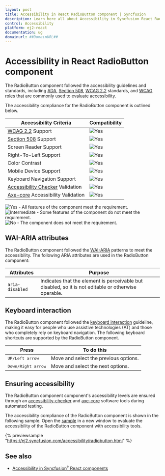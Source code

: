 ```yaml
---
layout: post
title: Accessibility in React RadioButton component | Syncfusion
description: Learn here all about Accessibility in Syncfusion React RadioButton component of Syncfusion Essential JS 2 and more.
control: Accessibility 
platform: ej2-react
documentation: ug
domainurl: ##DomainURL##
---
```


# Accessibility in React RadioButton component

The RadioButton component followed the accessibility guidelines and standards, including [ADA](https://www.ada.gov/), [Section 508](https://www.section508.gov/), [WCAG 2.2](https://www.w3.org/TR/WCAG22/) standards, and [WCAG roles](https://www.w3.org/TR/wai-aria/#roles) that are commonly used to evaluate accessibility.

The accessibility compliance for the RadioButton component is outlined below.

| Accessibility Criteria | Compatibility |
| -- | -- |
| [WCAG 2.2](https://www.w3.org/TR/WCAG22/) Support | <img src="https://cdn.syncfusion.com/content/images/documentation/full.png" alt="Yes"> |
| [Section 508](https://www.section508.gov/) Support | <img src="https://cdn.syncfusion.com/content/images/documentation/full.png" alt="Yes"> |
| Screen Reader Support | <img src="https://cdn.syncfusion.com/content/images/documentation/full.png" alt="Yes"> |
| Right-To-Left Support | <img src="https://cdn.syncfusion.com/content/images/documentation/full.png" alt="Yes"> |
| Color Contrast | <img src="https://cdn.syncfusion.com/content/images/documentation/full.png" alt="Yes"> |
| Mobile Device Support | <img src="https://cdn.syncfusion.com/content/images/documentation/full.png" alt="Yes"> |
| Keyboard Navigation Support | <img src="https://cdn.syncfusion.com/content/images/documentation/full.png" alt="Yes"> |
| [Accessibility Checker](https://www.npmjs.com/package/accessibility-checker) Validation | <img src="https://cdn.syncfusion.com/content/images/documentation/full.png" alt="Yes"> |
| [Axe-core](https://www.npmjs.com/package/axe-core) Accessibility Validation | <img src="https://cdn.syncfusion.com/content/images/documentation/full.png" alt="Yes"> |

<style>
    .post .post-content img {
        display: inline-block;
        margin: 0.5em 0;
    }
</style>
<div><img src="https://cdn.syncfusion.com/content/images/documentation/full.png" alt="Yes"> - All features of the component meet the requirement.</div>

<div><img src="https://cdn.syncfusion.com/content/images/documentation/partial.png" alt="Intermediate"> - Some features of the component do not meet the requirement.</div>

<div><img src="https://cdn.syncfusion.com/content/images/documentation/not-supported.png" alt="No"> - The component does not meet the requirement.</div>

## WAI-ARIA attributes

The RadioButton component followed the [WAI-ARIA](https://www.w3.org/WAI/ARIA/apg/patterns/radio/) patterns to meet the accessibility. The following ARIA attributes are used in the RadioButton component:

| Attributes | Purpose |
| --- | --- |
| `aria-disabled` | Indicates that the element is perceivable but disabled, so it is not editable or otherwise operable. |

## Keyboard interaction

The RadioButton component followed the [keyboard interaction](https://www.w3.org/WAI/ARIA/apg/patterns/radio/#keyboardinteraction) guideline, making it easy for people who use assistive technologies (AT) and those who completely rely on keyboard navigation. The following keyboard shortcuts are supported by the RadioButton component.

| **Press** | **To do this** |
| --- | --- |
| <kbd>UP/Left arrow</kbd> | Move and select the previous options. |
| <kbd>Down/Right arrow</kbd> | Move and select the next options. |

## Ensuring accessibility

The RadioButton component component's accessibility levels are ensured through an [accessibility-checker](https://www.npmjs.com/package/accessibility-checker) and [axe-core](https://www.npmjs.com/package/axe-core) software tools during automated testing.

The accessibility compliance of the RadioButton component is shown in the following sample. Open the [sample](https://ej2.syncfusion.com/accessibility/radiobutton.html) in a new window to evaluate the accessibility of the RadioButton component with accessibility tools.

{% previewsample "https://ej2.syncfusion.com/accessibility/radiobutton.html" %}

## See also

* [Accessibility in Syncfusion<sup style="font-size:70%">&reg;</sup> React components](../common/accessibility)
